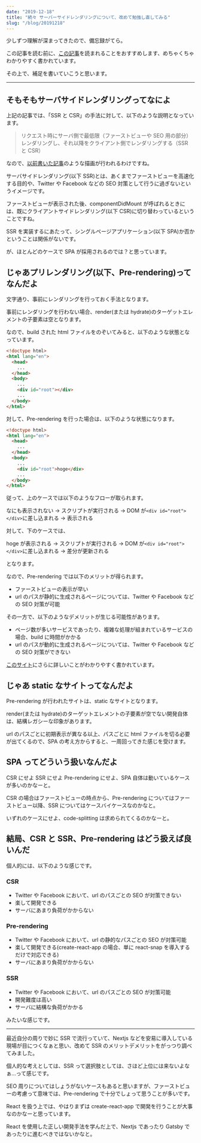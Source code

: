 ```yaml
---
date: "2019-12-18"
title: "続々 サーバーサイドレンダリングについて、改めて勉強し直してみる"
slug: "/blog/20191218"
---
```


少しずつ理解が深まってきたので、備忘録がてら。

この記事を読む前に、[この記事](https://qrunch.net/@como/entries/wNz5sQ5ntxAX4Xi1)を読まれることをおすすめします、めちゃくちゃわかりやすく書かれています。

その上で、補足を書いていこうと思います。

---

## そもそもサーバサイドレンダリングってなによ

上記の記事では、「SSR と CSR」の手法に対して、以下のような説明となっています。

> リクエスト時にサーバ側で最低限（ファーストビューや SEO 用の部分）レンダリングし、それ以降をクライアント側でレンダリングする（SSR と CSR）

なので、[以前書いた記事](https://kk-web.link/blog/20191112)のような描画が行われるわけですね。

サーバサイドレンダリング(以下 SSR)とは、あくまでファーストビューを高速化する目的や、Twitter や Facebook などの SEO 対策として行うに過ぎないというイメージです。

ファーストビューが表示された後、componentDidMount が呼ばれるときには、既にクライアントサイドレンダリング(以下 CSR)に切り替わっているということですね。

SSR を実装するにあたって、シングルページアプリケーション(以下 SPA)か否かということは関係がないです。

が、ほとんどのケースで SPA が採用されるのでは？と思っています。

## じゃあプリレンダリング(以下、Pre-rendering)ってなんだよ

文字通り、事前にレンダリングを行っておく手法となります。

事前にレンダリングを行わない場合、render(または hydrate)のターゲットエレメントの子要素は空となります。

なので、build された html ファイルをのぞいてみると、以下のような状態となっています。

```html
<!doctype html>
<html lang="en">
  <head>
    ...
  </head>
  <body>
    ...
    <div id="root"></div>
    ...
  </body>
</html>
```

対して、Pre-rendering を行った場合は、以下のような状態になります。

```html
<!doctype html>
<html lang="en">
  <head>
    ...
  </head>
  <body>
    ...
    <div id="root">hoge</div>
    ...
  </body>
</html>
```

従って、上のケースでは以下のようなフローが取られます。

なにも表示されない
→ スクリプトが実行される
→ DOM が`<div id="root"></div>`に差し込まれる
→ 表示される

対して、下のケースでは、

hoge が表示される
→ スクリプトが実行される
→ DOM が`<div id="root"></div>`に差し込まれる
→ 差分が更新される

となります。

なので、Pre-rendering では以下のメリットが得られます。

- ファーストビューの表示が早い
- url のパスが静的に生成されるページについては、Twitter や Facebook などの SEO 対策が可能

その一方で、以下のようなデメリットが生じる可能性があります。

- ページ数が多いサービスであったり、複雑な処理が組まれているサービスの場合、build に時間がかかる
- url のパスが動的に生成されるページについては、Twitter や Facebook などの SEO 対策ができない

[このサイト](https://www.toptal.com/front-end/client-side-vs-server-side-pre-rendering)にさらに詳しいことがわかりやすく書かれています。

## じゃあ static なサイトってなんだよ

Pre-rendering が行われたサイトは、static なサイトとなります。

render(または hydrate)のターゲットエレメントの子要素が空でない開発自体は、結構レガシーな印象があります。

url のパスごとに初期表示が異なる以上、パスごとに html ファイルを切る必要が出てくるので、SPA の考え方からすると、一周回ってきた感じを受けます。

## SPA ってどういう扱いなんだよ

CSR にせよ SSR にせよ Pre-rendering にせよ、SPA 自体は動いているケースが多いのかなーと。

CSR の場合はファーストビューの時点から、Pre-rendering についてはファーストビュー以降、SSR についてはケースバイケースなのかなと。

いずれのケースにせよ、code-splitting は求められてくるのかなーと。

## 結局、CSR と SSR、Pre-rendering はどう扱えば良いんだ

個人的には、以下のような感じです。

### CSR

- Twitter や Facebook において、url のパスごとの SEO が対策できない
- 楽して開発できる
- サーバにあまり負荷がかからない

### Pre-rendering

- Twitter や Facebook において、url の静的なパスごとの SEO が対策可能
- 楽して開発できる(create-react-app の場合、単に react-snap を導入するだけで対応できる)
- サーバにあまり負荷がかからない

### SSR

- Twitter や Facebook において、url のパスごとの SEO が対策可能
- 開発難度は高い
- サーバに結構な負荷がかかる

みたいな感じです。

---

最近自分の周りで妙に SSR で流行っていて、Nextjs などを安易に導入している現場が目につくなぁと思い、改めて SSR のメリットデメリットをがっつり調べてみました。

個人的な考えとしては、SSR って選択肢としては、さほど上位には来ないよなぁ…って感じです。

SEO 周りについてはしょうがないケースもあると思いますが、ファーストビューの考慮って意味では、Pre-rendering で十分でしょって思うことが多いです。

React を扱う上では、やはりまずは create-react-app で開発を行うことが大事なのかなーと思っています。

React を使用した正しい開発手法を学んだ上で、Nextjs であったり Gatsby であったりに進むべきではないかなと。
